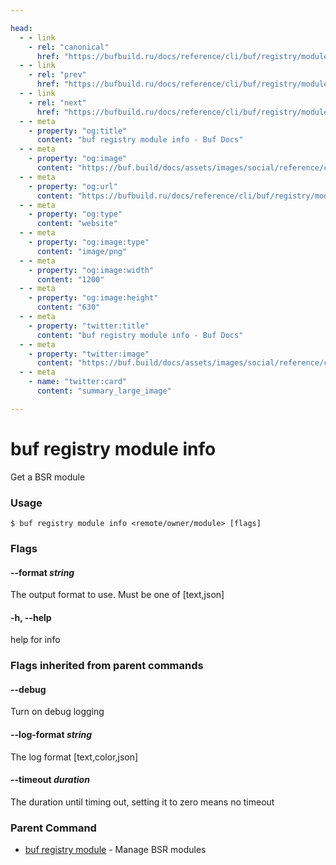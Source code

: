```yaml
---

head:
  - - link
    - rel: "canonical"
      href: "https://bufbuild.ru/docs/reference/cli/buf/registry/module/info/"
  - - link
    - rel: "prev"
      href: "https://bufbuild.ru/docs/reference/cli/buf/registry/module/deprecate/"
  - - link
    - rel: "next"
      href: "https://bufbuild.ru/docs/reference/cli/buf/registry/module/undeprecate/"
  - - meta
    - property: "og:title"
      content: "buf registry module info - Buf Docs"
  - - meta
    - property: "og:image"
      content: "https://buf.build/docs/assets/images/social/reference/cli/buf/registry/module/info.png"
  - - meta
    - property: "og:url"
      content: "https://bufbuild.ru/docs/reference/cli/buf/registry/module/info/"
  - - meta
    - property: "og:type"
      content: "website"
  - - meta
    - property: "og:image:type"
      content: "image/png"
  - - meta
    - property: "og:image:width"
      content: "1200"
  - - meta
    - property: "og:image:height"
      content: "630"
  - - meta
    - property: "twitter:title"
      content: "buf registry module info - Buf Docs"
  - - meta
    - property: "twitter:image"
      content: "https://buf.build/docs/assets/images/social/reference/cli/buf/registry/module/info.png"
  - - meta
    - name: "twitter:card"
      content: "summary_large_image"

---
```


# buf registry module info

Get a BSR module

### Usage

```console
$ buf registry module info <remote/owner/module> [flags]
```

### Flags

#### \--format _string_

The output format to use. Must be one of \[text,json\]

#### \-h, --help

help for info

### Flags inherited from parent commands

#### \--debug

Turn on debug logging

#### \--log-format _string_

The log format \[text,color,json\]

#### \--timeout _duration_

The duration until timing out, setting it to zero means no timeout

### Parent Command

- [buf registry module](../) - Manage BSR modules
